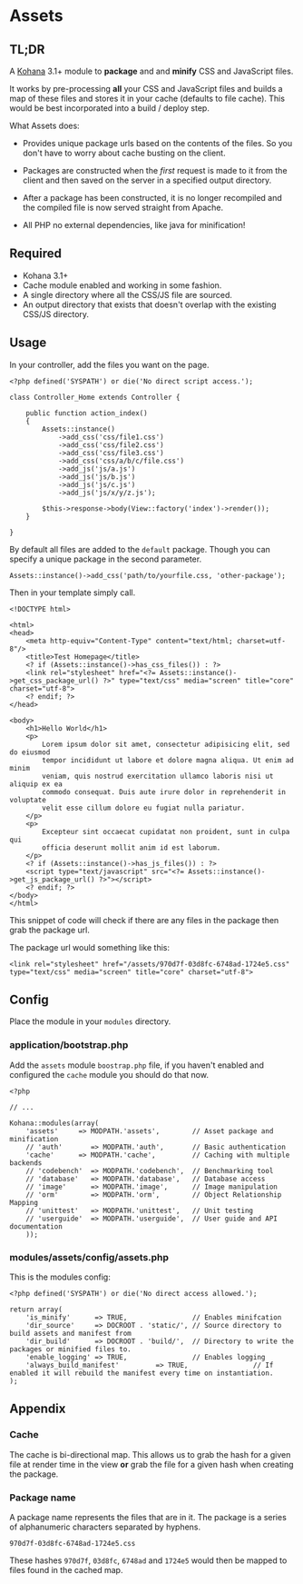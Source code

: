 # Assets


## TL;DR

A [Kohana](http://kohanaframework.org/) 3.1+ module to **package** and and **minify** CSS and JavaScript files.

It works by pre-processing **all** your CSS and JavaScript files and builds a map of these files and stores it in your cache (defaults to file cache). This would be best incorporated into a build / deploy step.

What Assets does:

 * Provides unique package urls based on the contents of the files. So you don't have to worry about cache busting on the client. 

 * Packages are constructed when the *first* request is made to it from the client and then saved on the server in a specified output directory.
 
 * After a package has been constructed, it is no longer recompiled and the compiled file is now served straight from Apache.

 * All PHP no external dependencies, like java for minification!

## Required

 * Kohana 3.1+
 * Cache module enabled and working in some fashion.
 * A single directory where all the CSS/JS file are sourced.
 * An output directory that exists that doesn't overlap with the existing CSS/JS directory.

## Usage

In your controller, add the files you want on the page.

    <?php defined('SYSPATH') or die('No direct script access.');

    class Controller_Home extends Controller {

        public function action_index()
        {
            Assets::instance()
                ->add_css('css/file1.css')
                ->add_css('css/file2.css')
                ->add_css('css/file3.css')
                ->add_css('css/a/b/c/file.css')
                ->add_js('js/a.js')
                ->add_js('js/b.js')
                ->add_js('js/c.js')
                ->add_js('js/x/y/z.js');
        
            $this->response->body(View::factory('index')->render());
        }
        
    }


By default all files are added to the `default` package. Though you can specify a unique package in the second parameter.

    Assets::instance()->add_css('path/to/yourfile.css, 'other-package');

Then in your template simply call.

    <!DOCTYPE html>

    <html>
    <head>
    	<meta http-equiv="Content-Type" content="text/html; charset=utf-8"/>
    	<title>Test Homepage</title>
    	<? if (Assets::instance()->has_css_files()) : ?>
        <link rel="stylesheet" href="<?= Assets::instance()->get_css_package_url() ?>" type="text/css" media="screen" title="core" charset="utf-8">
        <? endif; ?>
    </head>

    <body>
        <h1>Hello World</h1>
        <p>
            Lorem ipsum dolor sit amet, consectetur adipisicing elit, sed do eiusmod 
            tempor incididunt ut labore et dolore magna aliqua. Ut enim ad minim 
            veniam, quis nostrud exercitation ullamco laboris nisi ut aliquip ex ea
            commodo consequat. Duis aute irure dolor in reprehenderit in voluptate 
            velit esse cillum dolore eu fugiat nulla pariatur.
        </p>
        <p>
            Excepteur sint occaecat cupidatat non proident, sunt in culpa qui
            officia deserunt mollit anim id est laborum.
        </p>
        <? if (Assets::instance()->has_js_files()) : ?>
        <script type="text/javascript" src="<?= Assets::instance()->get_js_package_url() ?>"></script>
        <? endif; ?>
    </body>
    </html>


This snippet of code will check if there are any files in the package then grab the package url.

The package url would something like this:

    <link rel="stylesheet" href="/assets/970d7f-03d8fc-6748ad-1724e5.css" type="text/css" media="screen" title="core" charset="utf-8">

## Config

Place the module in your `modules` directory.


### application/bootstrap.php

Add the `assets` module `boostrap.php` file, if you haven't enabled and configured the `cache` module you should do that now.

    <?php
    
    // ...
    
    Kohana::modules(array(
        'assets'     => MODPATH.'assets',        // Asset package and minification
    	// 'auth'       => MODPATH.'auth',       // Basic authentication
        'cache'      => MODPATH.'cache',         // Caching with multiple backends
    	// 'codebench'  => MODPATH.'codebench',  // Benchmarking tool
    	// 'database'   => MODPATH.'database',   // Database access
    	// 'image'      => MODPATH.'image',      // Image manipulation
    	// 'orm'        => MODPATH.'orm',        // Object Relationship Mapping
    	// 'unittest'   => MODPATH.'unittest',   // Unit testing
    	// 'userguide'  => MODPATH.'userguide',  // User guide and API documentation
    	));

### modules/assets/config/assets.php

This is the modules config:

    <?php defined('SYSPATH') or die('No direct access allowed.');

    return array(
        'is_minify'      => TRUE,                // Enables minifcation
        'dir_source'     => DOCROOT . 'static/', // Source directory to build assets and manifest from
        'dir_build'      => DOCROOT . 'build/',  // Directory to write the packages or minified files to.
        'enable_logging' => TRUE,                // Enables logging
        'always_build_manifest'         => TRUE,                // If enabled it will rebuild the manifest every time on instantiation.
    );

## Appendix

### Cache
The cache is bi-directional map. This allows us to grab the hash for a given file at render time in the view **or** grab the file for a given hash when creating the package.

### Package name

A package name represents the files that are in it. The package is a series of alphanumeric characters separated by hyphens.

    970d7f-03d8fc-6748ad-1724e5.css

These hashes `970d7f`, `03d8fc`, `6748ad` and `1724e5` would then be mapped to files found in the cached map.














